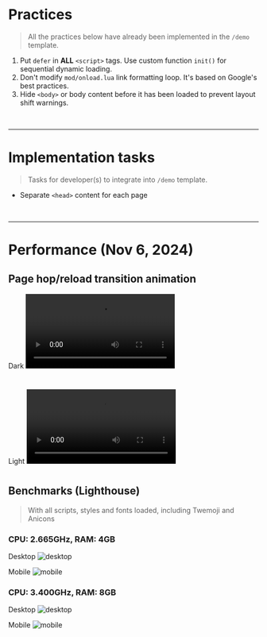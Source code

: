 # Practices
> All the practices below have already been implemented in the `/demo` template.
1. Put `defer` in **ALL** `<script>` tags. Use custom function `init()` for sequential dynamic loading.
2. Don't modify `mod/onload.lua` link formatting loop. It's based on Google's best practices.
3. Hide `<body>` or body content before it has been loaded to prevent layout shift warnings.

<br>
<hr>

# Implementation tasks
> Tasks for developer(s) to integrate into `/demo` template.
- Separate `<head>` content for each page

<br>
<hr>

# Performance (Nov 6, 2024)
## Page hop/reload transition animation

Dark
<video src='https://github.com/user-attachments/assets/8cecf4cc-5376-4c12-bbea-3312bd15160b' width=300/>

#

Light
<video src='https://github.com/user-attachments/assets/fc9b68ad-2cc5-48af-b98f-7aeedbceee2b' width=300/>

#

## Benchmarks (Lighthouse)
> With all scripts, styles and fonts loaded, including Twemoji and Anicons

### CPU: 2.665GHz, RAM: 4GB

Desktop
![desktop](https://github.com/user-attachments/assets/bcadf448-c97e-4661-9d78-d6f54910fcae)

Mobile
![mobile](https://github.com/user-attachments/assets/8251b7fe-afee-4b84-adaf-67309d628c39)

### CPU: 3.400GHz, RAM: 8GB

Desktop
![desktop](https://github.com/user-attachments/assets/2036976f-3ca3-4314-9960-523f00a33bdc)

Mobile
![mobile](https://github.com/user-attachments/assets/b94fcd03-d604-4126-918d-6001c94e57f7)

